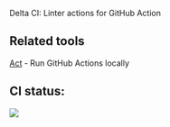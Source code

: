 Delta CI: Linter actions for GitHub Action

## Related tools 

[Act](https://github.com/nektos/act) - Run GitHub Actions locally

## CI status:
![](https://github.com/sunjon/github_actions/workflows/.github/workflows/linters.yml/badge.svg)
